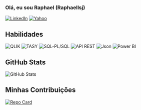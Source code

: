 ### Olá, eu sou Raphael (Raphaellsj) 

[![LinkedIn](https://img.shields.io/badge/LinkedIn-blue?style=for-the-badge&logo=linkedin&logoColor=blue)](https://www.linkedin.com/in/raphael-luiz-de-souza-jesus-1987b97b/)
[![Yahoo](https://img.shields.io/badge/Yahoo!-purple?style=for-the-badge&logo=yahoo&logoColor=white)](mailto:raphaellsj@yahoo.com.br)

## Habilidades

![QLIK](https://img.shields.io/badge/Qlik-green?style=for-the-badge&logo=qlik)
![TASY](https://img.shields.io/badge/TASY-blue?style=for-the-badge&logo=phillips)
![SQL-PL/SQL](https://img.shields.io/badge/SQL--PL/SQL-red?style=for-the-badge&logo=oracle&logoColor=black)
![API REST](https://img.shields.io/badge/API_REST-lightblue?style=for-the-badge&logo=apirest&logoColor=yellow)
![Json](https://img.shields.io/badge/Json-orange?style=for-the-badge&logo=json&logoColor=black)
![Power BI](https://img.shields.io/badge/Power%20BI-yellow?style=for-the-badge&logo=powerbi)

## GitHub Stats
![GitHub Stats](https://github-readme-stats.vercel.app/api?username=Raphaelljs&show_icons=true&theme=dark&title_color=00FF00&text_color=E5FFCC&icon_color=00FF00&bg_color=000000)
## Minhas Contribuições

[![Repo Card](https://github-readme-stats.vercel.app/api/pin/?username=Raphaelljs&repo=dio-lab-open-source&bg_color=000000&border_color=black&show_icons=true&icon_color=00FF00&title_color=00FF00&text_color=CCFFCC)](https://github.com//dio-lab-open-source)
